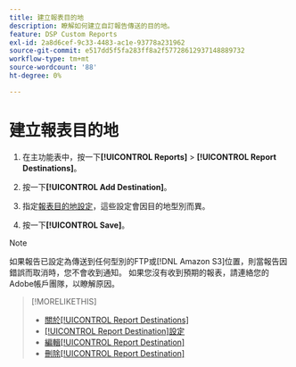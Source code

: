 ```yaml
---
title: 建立報表目的地
description: 瞭解如何建立自訂報告傳送的目的地。
feature: DSP Custom Reports
exl-id: 2a8d6cef-9c33-4483-ac1e-93778a231962
source-git-commit: e517dd5f5fa283ff8a2f57728612937148889732
workflow-type: tm+mt
source-wordcount: '88'
ht-degree: 0%

---
```


# 建立報表目的地

1. 在主功能表中，按一下&#x200B;**[!UICONTROL Reports]** > **[!UICONTROL Report Destinations]**。

1. 按一下&#x200B;**[!UICONTROL Add Destination]**。

1. 指定[報表目的地設定](/help/dsp/reports/report-destinations/report-destination-settings.md)，這些設定會因目的地型別而異。

1. 按一下&#x200B;**[!UICONTROL Save]**。

>[!NOTE]
>
> 如果報告已設定為傳送到任何型別的FTP或[!DNL Amazon S3]位置，則當報告因錯誤而取消時，您不會收到通知。 如果您沒有收到預期的報表，請連絡您的Adobe帳戶團隊，以瞭解原因。

>[!MORELIKETHIS]
>
>* [關於[!UICONTROL Report Destinations]](/help/dsp/reports/report-destinations/report-destination-about.md)
>* [[!UICONTROL Report Destination]設定](/help/dsp/reports/report-destinations/report-destination-settings.md)
>* [編輯[!UICONTROL Report Destination]](/help/dsp/reports/report-destinations/report-destination-edit.md)
>* [刪除[!UICONTROL Report Destination]](/help/dsp/reports/report-destinations/report-destination-delete.md)
